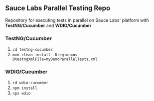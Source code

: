 ## **Sauce Labs Parallel Testing Repo**

Repository for executing tests in parallel on Sauce Labs' platform with **TestNG/Cucumber** and **WDIO/Cucumber**

### **TestNG/Cucumber**

1. `cd testng-cucumber`
2. `mvn clean install -Dregion=us -DtestngXmlFile=myDemoParallelTests.xml`

### **WDIO/Cucumber**

1. `cd wdio-cucumber`
2. `npm install`
3. `npx wdio`
